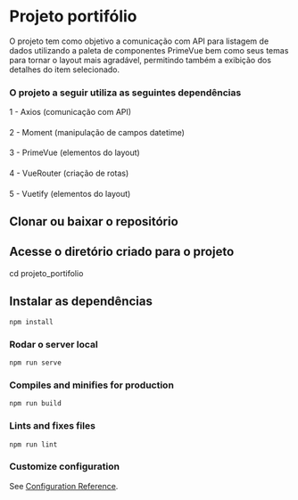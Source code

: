 # Projeto portifólio

O projeto tem como objetivo a comunicação com API para listagem de dados utilizando a paleta de componentes PrimeVue bem como seus temas para tornar o layout mais agradável, permitindo também a exibição dos detalhes do item selecionado.

### O projeto a seguir utiliza as seguintes dependências
1 - Axios (comunicação com API)
####
2 - Moment (manipulação de campos datetime)
####
3 - PrimeVue (elementos do layout)
####
4 - VueRouter (criação de rotas)
####
5 - Vuetify (elementos do layout)

## Clonar ou baixar o repositório

## Acesse o diretório criado para o projeto
cd projeto_portifolio

## Instalar as dependências
```
npm install
```
### Rodar o server local
```
npm run serve
```

### Compiles and minifies for production
```
npm run build
```

### Lints and fixes files
```
npm run lint
```

### Customize configuration
See [Configuration Reference](https://cli.vuejs.org/config/).
